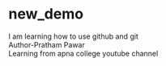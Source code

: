 # new_demo
I am learning how to use github and git <br>Author-Pratham Pawar <br>Learning from apna college youtube channel
